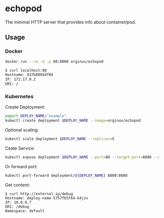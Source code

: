 # echopod
The minimal HTTP server that provides info about container/pod.

## Usage

### Docker
```bash
docker run --rm -d -p 80:8080 orginux/echopod
```

```bash
$ curl localhost:80
Hostname: 837b80954f04
IP: 172.17.0.2
URI: /
```

### Kubernetes

Create Deployment:
```bash
export DEPLOY_NAME="example"
kubectl create deployment $DEPLOY_NAME --image=orginux/echopod
```

Optional scaling:
```bash
kubectl scale deployment $DEPLOY_NAME --replicas=5
```


Ceate Service:
```bash
kubectl expose deployment $DEPLOY_NAME --port=80 --target-port=8080 --name=${DEPLOY_NAME}-service --type=LoadBalancer
```

Or forward port:
```bash
kubectl port-forward deployment/${DEPLOY_NAME} 8080:8080
```


Get content:
```
$ curl http://external-ip/debug
Hostname: deploy-name-5757fb5f64-k4jzv
IP: 10.0.8.7
URI: /debug
Namespace: default
```
